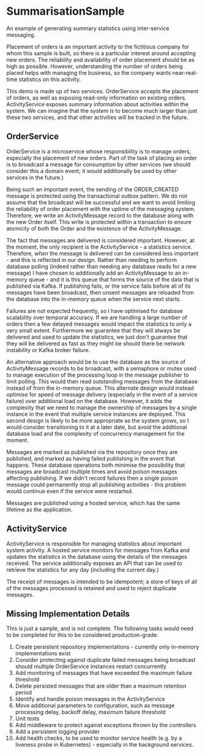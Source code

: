 # SummarisationSample
An example of generating summary statistics using inter-service messaging.

Placement of orders is an important activity to the fictitious company for whom this sample is built, so there is a particular interest around accepting new orders. The reliability and availability of order placement should be as high as possible. However, understanding the number of orders being placed helps with managing the business, so the company wants near-real-time statistics on this activity.

This demo is made up of two services. OrderService accepts the placement of orders, as well as exposing read-only information on existing orders. ActivityService exposes summary information about activities within the system. We can imagine that the system is to become much larger than just these two services, and that other activities will be tracked in the future.

## OrderService
OrderService is a microservice whose responsibility is to manage orders, especially the placement of new orders. Part of the task of placing an order is to broadcast a message for consumption by other services (we should consider this a domain event; it would additionally be used by other services in the future.)

Being such an important event, the sending of the ORDER_CREATED message is protected using the transactional outbox pattern. We do not assume that the broadcast will be successful and we want to avoid limiting the reliability of order placement with the uptime of the messaging system. Therefore, we write an ActivityMessage record to the database along with the new Order itself. This write is protected within a transaction to ensure atomicity of both the Order and the existence of the ActivityMessage.

The fact that messages are delivered is considered important. However, at the moment, the only recipient is the ActivityService - a statistics service. Therefore, _when_ the message is delivered can be considered less important - and this is reflected in our design. Rather than needing to perform database polling (indeed rather than needing any database reads for a new message) I have chosen to additionally add an ActivityMessage to an in-memory queue - and it is this queue that forms the source of the data that is published via Kafka. If publishing fails, or the service fails before all of its messages have been broadcast, then unsent messages are reloaded from the database into the in-memory queue when the service next starts.

Failures are not expected frequently, so I have optimised for database scalability over temporal accuracy. If we are handling a large number of orders then a few delayed messages would impact the statistics to only a very small extent. Furthermore we guarantee that they will always be delivered and used to update the statistics, we just don't guarantee that they will be delivered as fast as they might be should there be network instability or Kafka broker failure.

An alternative approach would be to use the database as the source of ActivityMessage records to be broadcast, with a semaphore or mutex used to manage execution of the processing loop in the message publisher to limit polling. This would then read outstanding messages from the database instead of from the in-memory queue. This alternate design would instead optimise for speed of message delivery (especially in the event of a service failure) over additional load on the database. However, it adds the complexity that we need to manage the ownership of messages by a single instance in the event that multiple service instances are deployed. This second design is likely to be more appropriate as the system grows, so I would consider transitioning to it at a later date, but avoid the additional database load and the complexity of concurrency management for the moment.

Messages are marked as published via the repository once they are published, and marked as having failed publishing in the event that happens. These database operations both minimise the possibility that messages are broadcast multiple times and avoid poison messages affecting publishing. If we didn't record failures then a single poison message could permanently stop all publishing activities - this problem would continue even if the service were restarted.

Messages are published using a hosted service, which has the same lifetime as the application.

## ActivityService
ActivityService is responsible for managing statistics about important system activity. A hosted service monitors for messages from Kafka and updates the statistics in the database using the details of the messages received. The service additionally exposes an API that can be used to retrieve the statistics for any day (including the current day.)

The receipt of messages is intended to be idempotent; a store of keys of all of the messages processed is retained and used to reject duplicate messages.

## Missing Implementation Details
This is just a sample, and is not complete. The following tasks would need to be completed for this to be considered production-grade:

1. Create persistent repository implementations - currently only in-memory implementations exist
2. Consider protecting against duplicate failed messages being broadcast should multiple OrderService instances restart concurrently
3. Add monitoring of messages that have exceeded the maximum failure threshold
4. Delete persisted messages that are older than a maximum retention period
5. Identify and handle poison messages in the ActivityService
6. Move additional parameters to configuration, such as message processing delay, backoff delay, maximum failure threshold
7. Unit tests
8. Add middleware to protect against exceptions thrown by the controllers
9. Add a persistent logging provider
10. Add health checks, to be used to monitor service health (e.g. by a liveness probe in Kubernetes) - especially in the background services.
